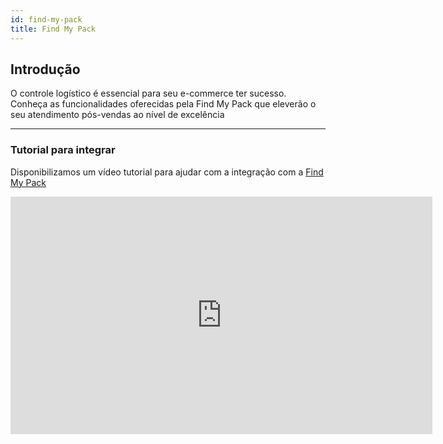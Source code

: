 ```yaml
---
id: find-my-pack
title: Find My Pack
---
```


## Introdução

O controle logístico é essencial para seu e-commerce ter sucesso. Conheça as funcionalidades oferecidas pela Find My Pack que eleverão o seu atendimento pós-vendas ao nível de excelência

---

### Tutorial para integrar

Disponibilizamos um vídeo tutorial para ajudar com a integração com a [Find My Pack](https://www.findmypack.com.br/)

<iframe width="675" height="380" src="https://www.youtube.com/watch?v=eEulkw2F3SE&t=4s" frameborder="0" allow="accelerometer; autoplay; encrypted-media; gyroscope; picture-in-picture" allowfullscreen></iframe>
